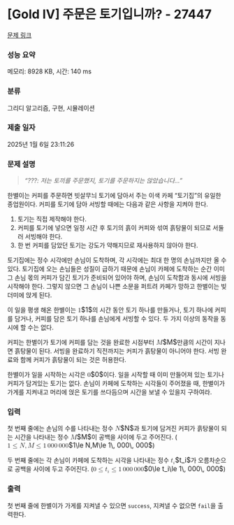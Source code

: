 # [Gold IV] 주문은 토기입니까? - 27447 

[문제 링크](https://www.acmicpc.net/problem/27447) 

### 성능 요약

메모리: 8928 KB, 시간: 140 ms

### 분류

그리디 알고리즘, 구현, 시뮬레이션

### 제출 일자

2025년 1월 6일 23:11:26

### 문제 설명

<blockquote>
<p><em>“???: 저는 토끼를 주문했지, 토기를 주문하지는 않았습니다…”</em></p>
</blockquote>

<p>한별이는 커피를 주문하면 빗살무늬 토기에 담아서 주는 이색 카페 “토기집”의 유일한 종업원이다. 커피를 토기에 담아 서빙할 때에는 다음과 같은 사항을 지켜야 한다.</p>

<ol>
	<li>토기는 직접 제작해야 한다.</li>
	<li>커피를 토기에 넣으면 일정 시간 후 토기의 흙이 커피와 섞여 흙탕물이 되므로 서둘러 서빙해야 한다.</li>
	<li>한 번 커피를 담았던 토기는 강도가 약해지므로 재사용하지 않아야 한다.</li>
</ol>

<p>토기집에는 정수 시각에만 손님이 도착하며, 각 시각에는 최대 한 명의 손님까지만 올 수 있다. 토기집에 오는 손님들은 성질이 급하기 때문에 손님이 카페에 도착하는 순간 이미 그 손님 몫의 커피가 담긴 토기가 준비되어 있어야 하며, 손님이 도착함과 동시에 서빙을 시작해야 한다. 그렇지 않으면 그 손님이 나쁜 소문을 퍼트려 카페가 망하고 한별이는 빚더미에 앉게 된다.</p>

<p>이 일을 평생 해온 한별이는 <mjx-container class="MathJax" jax="CHTML" style="font-size: 109%; position: relative;"><mjx-math class="MJX-TEX" aria-hidden="true"><mjx-mn class="mjx-n"><mjx-c class="mjx-c31"></mjx-c></mjx-mn></mjx-math><mjx-assistive-mml unselectable="on" display="inline"><math xmlns="http://www.w3.org/1998/Math/MathML"><mn>1</mn></math></mjx-assistive-mml><span aria-hidden="true" class="no-mathjax mjx-copytext">$1$</span></mjx-container>의 시간 동안 토기 하나를 만들거나, 토기 하나에 커피를 담거나, 커피를 담은 토기 하나를 손님에게 서빙할 수 있다. 두 가지 이상의 동작을 동시에 할 수는 없다.</p>

<p>커피는 한별이가 토기에 커피를 담는 것을 완료한 시점부터 <mjx-container class="MathJax" jax="CHTML" style="font-size: 109%; position: relative;"><mjx-math class="MJX-TEX" aria-hidden="true"><mjx-mi class="mjx-i"><mjx-c class="mjx-c1D440 TEX-I"></mjx-c></mjx-mi></mjx-math><mjx-assistive-mml unselectable="on" display="inline"><math xmlns="http://www.w3.org/1998/Math/MathML"><mi>M</mi></math></mjx-assistive-mml><span aria-hidden="true" class="no-mathjax mjx-copytext">$M$</span></mjx-container>만큼의 시간이 지나면 흙탕물이 된다. 서빙을 완료하기 직전까지는 커피가 흙탕물이 아니어야 한다. 서빙 완료와 함께 커피가 흙탕물이 되는 것은 허용한다.</p>

<p>한별이가 일을 시작하는 시각은 <mjx-container class="MathJax" jax="CHTML" style="font-size: 109%; position: relative;"><mjx-math class="MJX-TEX" aria-hidden="true"><mjx-mn class="mjx-n"><mjx-c class="mjx-c30"></mjx-c></mjx-mn></mjx-math><mjx-assistive-mml unselectable="on" display="inline"><math xmlns="http://www.w3.org/1998/Math/MathML"><mn>0</mn></math></mjx-assistive-mml><span aria-hidden="true" class="no-mathjax mjx-copytext">$0$</span></mjx-container>이다. 일을 시작할 때 이미 만들어져 있는 토기나 커피가 담겨있는 토기는 없다. 손님이 카페에 도착하는 시각들이 주어졌을 때, 한별이가 가게를 지켜내고 머리에 얹은 토기를 쓰다듬으며 시간을 보낼 수 있을지 구하여라.</p>

### 입력 

 <p>첫 번째 줄에는 손님의 수를 나타내는 정수 <mjx-container class="MathJax" jax="CHTML" style="font-size: 109%; position: relative;"><mjx-math class="MJX-TEX" aria-hidden="true"><mjx-mi class="mjx-i"><mjx-c class="mjx-c1D441 TEX-I"></mjx-c></mjx-mi></mjx-math><mjx-assistive-mml unselectable="on" display="inline"><math xmlns="http://www.w3.org/1998/Math/MathML"><mi>N</mi></math></mjx-assistive-mml><span aria-hidden="true" class="no-mathjax mjx-copytext">$N$</span></mjx-container>과 토기에 담겨진 커피가 흙탕물이 되는 시간을 나타내는 정수 <mjx-container class="MathJax" jax="CHTML" style="font-size: 109%; position: relative;"><mjx-math class="MJX-TEX" aria-hidden="true"><mjx-mi class="mjx-i"><mjx-c class="mjx-c1D440 TEX-I"></mjx-c></mjx-mi></mjx-math><mjx-assistive-mml unselectable="on" display="inline"><math xmlns="http://www.w3.org/1998/Math/MathML"><mi>M</mi></math></mjx-assistive-mml><span aria-hidden="true" class="no-mathjax mjx-copytext">$M$</span></mjx-container>이 공백을 사이에 두고 주어진다. (<mjx-container class="MathJax" jax="CHTML" style="font-size: 109%; position: relative;"><mjx-math class="MJX-TEX" aria-hidden="true"><mjx-mn class="mjx-n"><mjx-c class="mjx-c31"></mjx-c></mjx-mn><mjx-mo class="mjx-n" space="4"><mjx-c class="mjx-c2264"></mjx-c></mjx-mo><mjx-mi class="mjx-i" space="4"><mjx-c class="mjx-c1D441 TEX-I"></mjx-c></mjx-mi><mjx-mo class="mjx-n"><mjx-c class="mjx-c2C"></mjx-c></mjx-mo><mjx-mi class="mjx-i" space="2"><mjx-c class="mjx-c1D440 TEX-I"></mjx-c></mjx-mi><mjx-mo class="mjx-n" space="4"><mjx-c class="mjx-c2264"></mjx-c></mjx-mo><mjx-mn class="mjx-n" space="4"><mjx-c class="mjx-c31"></mjx-c></mjx-mn><mjx-mstyle><mjx-mspace style="width: 0.167em;"></mjx-mspace></mjx-mstyle><mjx-mn class="mjx-n"><mjx-c class="mjx-c30"></mjx-c><mjx-c class="mjx-c30"></mjx-c><mjx-c class="mjx-c30"></mjx-c></mjx-mn><mjx-mstyle><mjx-mspace style="width: 0.167em;"></mjx-mspace></mjx-mstyle><mjx-mn class="mjx-n"><mjx-c class="mjx-c30"></mjx-c><mjx-c class="mjx-c30"></mjx-c><mjx-c class="mjx-c30"></mjx-c></mjx-mn></mjx-math><mjx-assistive-mml unselectable="on" display="inline"><math xmlns="http://www.w3.org/1998/Math/MathML"><mn>1</mn><mo>≤</mo><mi>N</mi><mo>,</mo><mi>M</mi><mo>≤</mo><mn>1</mn><mstyle scriptlevel="0"><mspace width="0.167em"></mspace></mstyle><mn>000</mn><mstyle scriptlevel="0"><mspace width="0.167em"></mspace></mstyle><mn>000</mn></math></mjx-assistive-mml><span aria-hidden="true" class="no-mathjax mjx-copytext">$1\le N,M\le 1\, 000\, 000$</span></mjx-container>)</p>

<p>두 번째 줄에는 각 손님이 카페에 도착하는 시각을 나타내는 정수 <mjx-container class="MathJax" jax="CHTML" style="font-size: 109%; position: relative;"><mjx-math class="MJX-TEX" aria-hidden="true"><mjx-msub><mjx-mi class="mjx-i"><mjx-c class="mjx-c1D461 TEX-I"></mjx-c></mjx-mi><mjx-script style="vertical-align: -0.15em;"><mjx-mi class="mjx-i" size="s"><mjx-c class="mjx-c1D456 TEX-I"></mjx-c></mjx-mi></mjx-script></mjx-msub></mjx-math><mjx-assistive-mml unselectable="on" display="inline"><math xmlns="http://www.w3.org/1998/Math/MathML"><msub><mi>t</mi><mi>i</mi></msub></math></mjx-assistive-mml><span aria-hidden="true" class="no-mathjax mjx-copytext">$t_i$</span></mjx-container>가 오름차순으로 공백을 사이에 두고 주어진다. (<mjx-container class="MathJax" jax="CHTML" style="font-size: 109%; position: relative;"><mjx-math class="MJX-TEX" aria-hidden="true"><mjx-mn class="mjx-n"><mjx-c class="mjx-c30"></mjx-c></mjx-mn><mjx-mo class="mjx-n" space="4"><mjx-c class="mjx-c2264"></mjx-c></mjx-mo><mjx-msub space="4"><mjx-mi class="mjx-i"><mjx-c class="mjx-c1D461 TEX-I"></mjx-c></mjx-mi><mjx-script style="vertical-align: -0.15em;"><mjx-mi class="mjx-i" size="s"><mjx-c class="mjx-c1D456 TEX-I"></mjx-c></mjx-mi></mjx-script></mjx-msub><mjx-mo class="mjx-n" space="4"><mjx-c class="mjx-c2264"></mjx-c></mjx-mo><mjx-mn class="mjx-n" space="4"><mjx-c class="mjx-c31"></mjx-c></mjx-mn><mjx-mstyle><mjx-mspace style="width: 0.167em;"></mjx-mspace></mjx-mstyle><mjx-mn class="mjx-n"><mjx-c class="mjx-c30"></mjx-c><mjx-c class="mjx-c30"></mjx-c><mjx-c class="mjx-c30"></mjx-c></mjx-mn><mjx-mstyle><mjx-mspace style="width: 0.167em;"></mjx-mspace></mjx-mstyle><mjx-mn class="mjx-n"><mjx-c class="mjx-c30"></mjx-c><mjx-c class="mjx-c30"></mjx-c><mjx-c class="mjx-c30"></mjx-c></mjx-mn></mjx-math><mjx-assistive-mml unselectable="on" display="inline"><math xmlns="http://www.w3.org/1998/Math/MathML"><mn>0</mn><mo>≤</mo><msub><mi>t</mi><mi>i</mi></msub><mo>≤</mo><mn>1</mn><mstyle scriptlevel="0"><mspace width="0.167em"></mspace></mstyle><mn>000</mn><mstyle scriptlevel="0"><mspace width="0.167em"></mspace></mstyle><mn>000</mn></math></mjx-assistive-mml><span aria-hidden="true" class="no-mathjax mjx-copytext">$0\le t_i\le 1\, 000\, 000$</span></mjx-container>)</p>

### 출력 

 <p>첫 번째 줄에 한별이가 가게를 지켜낼 수 있으면 <code>success</code>, 지켜낼 수 없으면 <code>fail</code>을 출력한다.</p>

